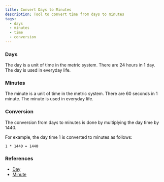 ```yaml
---
title: Convert Days to Minutes
description: Tool to convert time from days to minutes
tags:
  - days
  - minutes
  - time
  - conversion
---
```


### Days

The day is a unit of time in the metric system. There are 24 hours in 1 day. The day is used in everyday life.

### Minutes

The minute is a unit of time in the metric system. There are 60 seconds in 1 minute. The minute is used in everyday life.

### Conversion

The conversion from days to minutes is done by multiplying the day time by 1440.

For example, the day time 1 is converted to minutes as follows:

```text
1 * 1440 = 1440
```

### References

- [Day](https://en.wikipedia.org/wiki/Day)
- [Minute](https://en.wikipedia.org/wiki/Minute)
